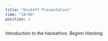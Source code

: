 ```yaml
---
title: "Kickoff Presentation"
time: "18:00"
position: 1
---
```

Introduction to the hackathon. *Beginn Hacking*